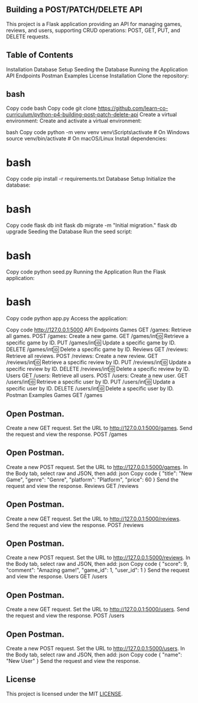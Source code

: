 ## Building a POST/PATCH/DELETE API
This project is a Flask application providing an API for managing games, reviews, and users, supporting CRUD operations: POST, GET, PUT, and DELETE requests.

## Table of Contents
Installation
Database Setup
Seeding the Database
Running the Application
API Endpoints
Postman Examples
License
Installation
Clone the repository:

## bash
Copy code
bash Copy code git clone https://github.com/learn-co-curriculum/python-p4-building-post-patch-delete-api Create a virtual environment:
Create and activate a virtual environment:

bash
Copy code
python -m venv venv
venv\Scripts\activate    # On Windows
source venv/bin/activate # On macOS/Linux
Install dependencies:

# bash
Copy code
pip install -r requirements.txt
Database Setup
Initialize the database:
# bash
Copy code
flask db init
flask db migrate -m "Initial migration."
flask db upgrade
Seeding the Database
Run the seed script:
# bash
Copy code
python seed.py
Running the Application
Run the Flask application:

# bash
Copy code
python app.py
Access the application:

Copy code
http://127.0.0.1:5000
API Endpoints
Games
GET /games: Retrieve all games.
POST /games: Create a new game.
GET /games/int:id: Retrieve a specific game by ID.
PUT /games/int:id: Update a specific game by ID.
DELETE /games/int:id: Delete a specific game by ID.
Reviews
GET /reviews: Retrieve all reviews.
POST /reviews: Create a new review.
GET /reviews/int:id: Retrieve a specific review by ID.
PUT /reviews/int:id: Update a specific review by ID.
DELETE /reviews/int:id: Delete a specific review by ID.
Users
GET /users: Retrieve all users.
POST /users: Create a new user.
GET /users/int:id: Retrieve a specific user by ID.
PUT /users/int:id: Update a specific user by ID.
DELETE /users/int:id: Delete a specific user by ID.
Postman Examples
Games
GET /games

## Open Postman.
Create a new GET request.
Set the URL to http://127.0.0.1:5000/games.
Send the request and view the response.
POST /games

## Open Postman.
Create a new POST request.
Set the URL to http://127.0.0.1:5000/games.
In the Body tab, select raw and JSON, then add:
json
Copy code
{
    "title": "New Game",
    "genre": "Genre",
    "platform": "Platform",
    "price": 60
}
Send the request and view the response.
Reviews
GET /reviews

## Open Postman.
Create a new GET request.
Set the URL to http://127.0.0.1:5000/reviews.
Send the request and view the response.
POST /reviews

## Open Postman.
Create a new POST request.
Set the URL to http://127.0.0.1:5000/reviews.
In the Body tab, select raw and JSON, then add:
json
Copy code
{
    "score": 9,
    "comment": "Amazing game!",
    "game_id": 1,
    "user_id": 1
}
Send the request and view the response.
Users
GET /users

## Open Postman.
Create a new GET request.
Set the URL to http://127.0.0.1:5000/users.
Send the request and view the response.
POST /users
## Open Postman.
Create a new POST request.
Set the URL to http://127.0.0.1:5000/users.
In the Body tab, select raw and JSON, then add:
json
Copy code
{
    "name": "New User"
}
Send the request and view the response.
## License
This project is licensed under the MIT [LICENSE](LICENSE).